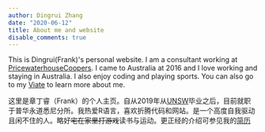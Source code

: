 ```yaml
---
author: Dingrui Zhang
date: "2020-06-12"
title: About me and website
disable_comments: true
---
```


This is Dingrui(Frank)'s personal website. I am a consultant working at [PricewaterhouseCoopers](https://www.pwc.com.au/). I came to Australia at 2016 and I love working and staying in Australia. I also enjoy coding and playing sports. You can also go to my [Viate](/en/vitae/) to learn more about me.

这里是章丁睿（Frank）的个人主页。自从2019年从[UNSW](https://https://www.unsw.edu.au/)毕业之后，目前就职于普华永道悉尼分所。我热爱R语言，喜欢折腾代码和网站。是一个高度自我驱动且闲不住的人。略好~~宅在家里打游戏~~读书与运动。更正经的介绍可参见我的[简历](/cn/vitae/)




